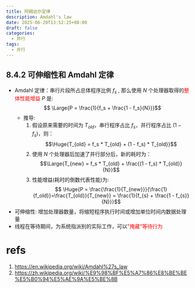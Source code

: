 ```yaml
---
title: 阿姆达尔定律
description: Amdahl's law
date: 2025-06-20T13:52:25+08:00
draft: false
categories:
  - 并行
tags:
  - 并行
---
```

## 8.4.2 可伸缩性和 Amdahl 定律
-  Amdahl 定律：串行片段所占总体程序比例  $f_s$ , 那么使用 $N$ 个处理器取得的<font color="#ff0000">整体性能增益</font> $P$ 是: $$ \Large{P = \frac{1}{f_s + \frac{1 - f_s}{N}}}$$
	- 推导:
		1. 假设原来需要的时间为  $T_{old}$，串行程序占比 $f_s$，并行程序占比 $(1 - f_s)$，则：$$\Huge{T_{old} = f_s * T_{old} + (1 - f_s) * T_{old}}$$
		2. 使用 $N$ 个处理器后加速了并行部分后，新的耗时为：$$\Large{T_{new} = f_s * T_{old} + \frac{(1 - f_s) * T_{old}}{N}}$$
		3. 性能增益(耗时的倒数代表性能)为: $$ \Huge{P = \frac{\frac{1}{T_{new}}}{\frac{1}{f_old}}=\frac{T_{old}}{T_{new}} = \frac{1}{f_{s} + \frac{1 - f_{s}}{N}}}$$
- 可伸缩性: 增加处理器数量，将缩短程序执行时间或增加单位时间内数据处理量
- 线程在等待期间，为系统指派别的实际工作，可以<font color="#ff0000">"掩藏"等待行为</font>

# refs
1. https://en.wikipedia.org/wiki/Amdahl%27s_law
2. https://zh.wikipedia.org/wiki/%E9%98%BF%E5%A7%86%E8%BE%BE%E5%B0%94%E5%AE%9A%E5%BE%8B
